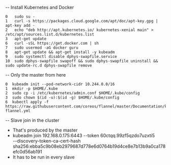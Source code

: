 -- Install Kubernetes and Docker

    0   sudo su -
    1   curl -s https://packages.cloud.google.com/apt/doc/apt-key.gpg | apt-key add -
    2   echo "deb http://apt.kubernetes.io/ kubernetes-xenial main" > /etc/apt/sources.list.d/kubernetes.list
    3   apt-get update
    6   curl -sSL https://get.docker.com | sh
    7   sudo usermod -aG docker guru
    8   apt-get update && apt-get install -y kubeadm
    9   sudo systemctl disable dphys-swapfile.service
    10  sudo dphys-swapfile swapoff && sudo dphys-swapfile uninstall && sudo update-rc.d dphys-swapfile remove

-- Only the master from here

    0  kubeadm init --pod-network-cidr 10.244.0.0/16
    1  mkdir -p $HOME/.kube
    2  sudo cp -i /etc/kubernetes/admin.conf $HOME/.kube/config
    3  sudo chown $(id -u):$(id -g) $HOME/.kube/config
    6  kubectl apply -f https://raw.githubusercontent.com/coreos/flannel/master/Documentation/kube-flannel.yml

-- Slave join in the cluster

 - That's produced by the master
 - kubeadm join 192.168.0.175:6443 --token 60ctqq.99zf5qzdo7uzxti5 \
    --discovery-token-ca-cert-hash sha256:ebba5c9b08eb2979687d778e6d0764b19d4ce8e7b13b9a0ca178efc0d56ab191 
 - It has to be run in every slave
